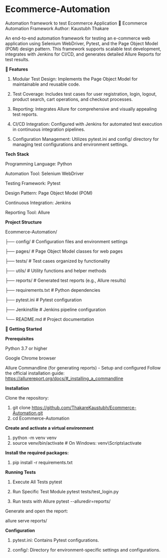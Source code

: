 # Ecommerce-Automation
Automation framework to test Ecommerce Application
🛒 Ecommerce Automation Framework
Author: Kaustubh Thakare

An end-to-end automation framework for testing an e-commerce web application using Selenium WebDriver, Pytest, and the Page Object Model (POM) design pattern. This framework supports scalable test development, integrates with Jenkins for CI/CD, and generates detailed Allure Reports for test results.


**📌 Features**

1. Modular Test Design: Implements the Page Object Model for maintainable and reusable code.

2. Test Coverage: Includes test cases for user registration, login, logout, product search, cart operations, and checkout processes.

3. Reporting: Integrates Allure for comprehensive and visually appealing test reports.

4. CI/CD Integration: Configured with Jenkins for automated test execution in continuous integration pipelines.

5. Configuration Management: Utilizes pytest.ini and config/ directory for managing test configurations and environment settings.


**Tech Stack**

Programming Language: Python

Automation Tool: Selenium WebDriver

Testing Framework: Pytest

Design Pattern: Page Object Model (POM)

Continuous Integration: Jenkins

Reporting Tool: Allure

**Project Structure**

Ecommerce-Automation/

├── config/             # Configuration files and environment settings

├── pages/              # Page Object Model classes for web pages

├── tests/              # Test cases organized by functionality

├── utils/              # Utility functions and helper methods

├── reports/            # Generated test reports (e.g., Allure results)

├── requirements.txt    # Python dependencies

├── pytest.ini          # Pytest configuration

├── Jenkinsfile         # Jenkins pipeline configuration

└── README.md           # Project documentation



**🚀 Getting Started**

**Prerequisites**

Python 3.7 or higher

Google Chrome browser

Allure Commandline (for generating reports) - Setup and configured
Follow the official installation guide: https://allurereport.org/docs/#_installing_a_commandline


**Installation**

Clone the repository:
1. git clone https://github.com/ThakareKaustubh/Ecommerce-Automation.git
2. cd Ecommerce-Automation

**Create and activate a virtual environment**
1. python -m venv venv
2. source venv/bin/activate  # On Windows: venv\Scripts\activate

**Install the required packages:**
1. pip install -r requirements.txt



**Running Tests**
1. Execute All Tests
pytest

2. Run Specific Test Module
pytest tests/test_login.py

3. Run tests with Allure
pytest --alluredir=reports/

Generate and open the report:

allure serve reports/




**Configuration**
1. pytest.ini: Contains Pytest configurations.

2. config/: Directory for environment-specific settings and configurations.